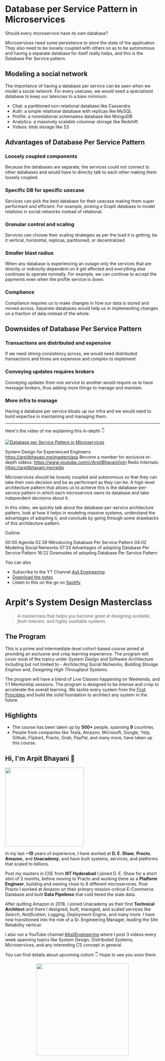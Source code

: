 Database per Service Pattern in Microservices
===


Should every microservice have its own database?

Microservices need some persistence to store the state of the application. They also need to be loosely coupled with others so as to be autonomous and having a separate database for itself really helps, and this is the Database Per Service pattern.

## Modeling a social network

The importance of having a database per service can be seen when we model a social network. For every usecase, we would need a specialized database to keep our latencies to a bare minimum.

- Chat: a partitioned non-relational database like Cassandra
- Auth: a simple relational database with replicas like MySQL
- Profile: a nonrelational schemaless database like MongoDB
- Analytics: a massively scalable columnar storage like Redshift
- Videos: blob storage like S3

## Advantages of Database Per Service Pattern

### Loosely coupled components

Because the databases are separate, the services could not connect to other databases and would have to directly talk to each other making them loosely coupled.

### Specific DB for specific usecase

Services can pick the best database for their usecase making them super performant and efficient. For example, picking a Graph database to model relations in social networks instead of relational.

### Granular control and scaling

Services can choose their scaling strategies as per the load it is getting; be it vertical, horizontal, replicas, partitioned, or decentralized.

### Smaller blast radius

When any database is experiencing an outage only the services that are directly or indirectly dependent on it get affected and everything else continues to operate normally. For example, we can continue to accept the payments even when the profile service is down.

### Compliance

Compliance requires us to make changes in how our data is stored and moved across. Separate databases would help us in implementing changes on a fraction of data instead of the whole.

## Downsides of Database Per Service Pattern

### Transactions are distributed and expensive

If we need strong consistency across, we would need distributed transactions and those are expensive and complex to implement.

### Conveying updates requires brokers

Conveying updates from one service to another would require us to have message brokers, thus adding more things to manage and maintain.

### More infra to manage

Having a database per service bloats up our infra and we would need to build expertise in maintaining and managing them.
<hr />


<p>Here's the video of me explaining this in-depth 👇‍</p>

[![Database per Service Pattern in Microservices](https://i.ytimg.com/vi/la2q1vFA5q0/mqdefault.jpg)](https://www.youtube.com/watch?v=la2q1vFA5q0)

System Design for Experienced Engineers: https://arpitbhayani.me/masterclass
Become a member for exclusive in-depth videos: https://www.youtube.com/c/ArpitBhayani/join
Redis Internals: https://arpitbhayani.me/redis

Microservices should be loosely coupled and autonomous so that they can take their own decision and be as performant as they can be. A high-level architecture pattern that allows us to achieve this is the database-per-service pattern in which each microservice owns its database and take independent decisions about it.

In this video, we quickly talk about the database-per-service architecture pattern, look at how it helps in modeling massive systems, understand the advantages of adopting it, and conclude by going through some drawbacks of this architecture pattern.

Outline:

00:00 Agenda
02:39 INtroducing Database Per Service Pattern
04:02 Modeling Social Networks
07:33 Advantages of adopting Database Per Service Pattern
16:22 Downsides of adopting Database Per Service Pattern

You can also
 - Subscribe to the YT Channel [Asli Engineering](https://youtube.com/c/ArpitBhayani)
 - [Download the notes](https://drive.google.com/file/d/1D7bEh7tacBZsBxzxnVbH4OvFuTOgY-yh/view?usp=sharing)
 - Listen to this on the go on [Spotify](https://open.spotify.com/show/7qMoamm2iZQrsPVm6IQLoD)

# Arpit's System Design Masterclass

> A masterclass that helps you become great at designing _scalable_, _fault-tolerant_, and _highly available_ systems.

## The Program

This is a prime and intermediate-level cohort-based course aimed at providing an exclusive and crisp learning experience. The program will cover most of the topics under System Design and Software Architecture including but not limited to - _Architecting Social Networks_, _Building Storage Engines_ and, _Designing High Throughput Systems_.

The program will have a blend of Live Classes happening on Weekends, and 1:1 Mentorship sessions. The program is designed to be intense and crisp to accelerate the overall learning. We tackle every system from the [First Principles](https://en.wikipedia.org/wiki/First_principle) and build the solid foundation to architect any system in the future.


## Highlights

 - The course has been taken up by __500+__ people, spanning __9__ countries.
 - People from companies like Tesla, Amazon, Microsoft, Google, Yelp, Github, Flipkart, Practo, Grab, PayPal, and many more, have taken up this course.


## Hi, I'm Arpit Bhayani 👋

<img width="256px" src="https://edge.arpitbhayani.me/img/arpit.jpg" />

In my last **~10** years of experience, I have worked at **D. E. Shaw**, **Practo**, **Amazon**, and **Unacademy**; and have built systems, services, and platforms that scaled to billions.

Post my masters in CSE from **IIIT Hyderabad** I joined D. E. Shaw for a short stint of 2 months, before moving to Practo and working there as a **Platform Engineer**, building and owning close to 8 different microservices. Post Practo I worked at Amazon on their primary mission-critical E-Commerce Database and built **Data Pipelines** that cold tiered the stale data.

After quitting Amazon in 2018, I joined Unacademy as their first **Technical Architect** and there I designed, built, managed, and scaled services like _Search_, _Notification_, _Logging_, _Deployment Engine_, and many more. I have now transitioned into the role of a Sr. Engineering Manager, leading the Site Reliability vertical.

I also run a YouTube channel [#AsliEngineering](https://www.youtube.com/c/ArpitBhayani) where I post 3 videos every week spanning topics like System Design, Distributed Systems, Microservices, and any interesting CS concept in general.

You can find details about upcoming cohort 👇‍ Hope to see you soon there.

<center>
<a target="_blank" href="https://arpitbhayani.me/masterclass">
<img src="https://user-images.githubusercontent.com/4745789/137859181-d4499cf4-ce65-4466-8b88-a078ece0f081.PNG" width="300px" />
</a>
</center>